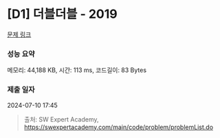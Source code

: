 # [D1] 더블더블 - 2019 

[문제 링크](https://swexpertacademy.com/main/code/problem/problemDetail.do?contestProbId=AV5QDEX6AqwDFAUq) 

### 성능 요약

메모리: 44,188 KB, 시간: 113 ms, 코드길이: 83 Bytes

### 제출 일자

2024-07-10 17:45



> 출처: SW Expert Academy, https://swexpertacademy.com/main/code/problem/problemList.do